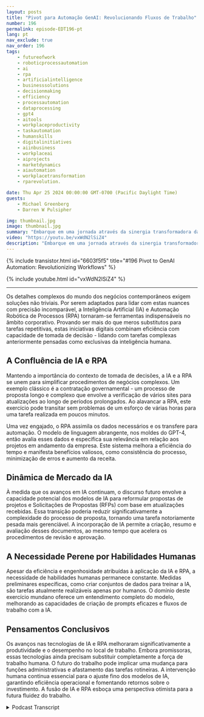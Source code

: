 ```yaml
---
layout: posts
title: "Pivot para Automação GenAI: Revolucionando Fluxos de Trabalho"
number: 196
permalink: episode-EDT196-pt
lang: pt
nav_exclude: true
nav_order: 196
tags:
    - futureofwork
    - roboticprocessautomation
    - ai
    - rpa
    - artificialintelligence
    - businesssolutions
    - decisionmaking
    - efficiency
    - processautomation
    - dataprocessing
    - gpt4
    - aitools
    - workplaceproductivity
    - taskautomation
    - humanskills
    - digitalinitiatives
    - aiinbusiness
    - workplaceai
    - aiprojects
    - marketdynamics
    - aiautomation
    - workplacetransformation
    - rparevolution.

date: Thu Apr 25 2024 00:00:00 GMT-0700 (Pacific Daylight Time)
guests:
    - Michael Greenberg
    - Darren W Pulsipher

img: thumbnail.jpg
image: thumbnail.jpg
summary: "Embarque em uma jornada através da sinergia transformadora da Inteligência Artificial (IA) e Automação de Processos Robóticos (RPA), conforme discutido em uma entrevista esclarecedora entre Darren Pulsipher e Michael Greenberg. Desde a aceleração dos contratos governamentais até a visualização do papel da IA na gestão de propostas, este vídeo ilumina o cenário em evolução da eficiência corporativa e da colaboração entre humanos e máquinas, oferecendo um vislumbre do futuro das dinâmicas de trabalho e do aumento da produtividade."
video: "https://youtu.be/vxWdN2lSiZ4"
description: "Embarque em uma jornada através da sinergia transformadora da Inteligência Artificial (IA) e Automação de Processos Robóticos (RPA), conforme discutido em uma entrevista esclarecedora entre Darren Pulsipher e Michael Greenberg. Desde a aceleração dos contratos governamentais até a visualização do papel da IA na gestão de propostas, este vídeo ilumina o cenário em evolução da eficiência corporativa e da colaboração entre humanos e máquinas, oferecendo um vislumbre do futuro das dinâmicas de trabalho e do aumento da produtividade."
---
```


<div>
{% include transistor.html id="6603f5f5" title="#196 Pivot to GenAI Automation: Revolutionizing Workflows" %}

{% include youtube.html id="vxWdN2lSiZ4" %}
</div>

---

Os detalhes complexos do mundo dos negócios contemporâneos exigem soluções não triviais. Por serem adaptados para lidar com estas nuances com precisão incomparável, a Inteligência Artificial (IA) e Automação Robótica de Processos (RPA) tornaram-se ferramentas indispensáveis no âmbito corporativo. Provando ser mais do que meros substitutos para tarefas repetitivas, estas iniciativas digitais combinam eficiência com capacidade de tomada de decisão - lidando com tarefas complexas anteriormente pensadas como exclusivas da inteligência humana.

## A Confluência de IA e RPA

Mantendo a importância do contexto de tomada de decisões, a IA e a RPA se unem para simplificar procedimentos de negócios complexos. Um exemplo clássico é a contratação governamental - um processo de proposta longo e complexo que envolve a verificação de vários sites para atualizações ao longo de períodos prolongados. Ao alavancar a RPA, este exercício pode transitar sem problemas de um esforço de várias horas para uma tarefa realizada em poucos minutos.

Uma vez engajado, o RPA assimila os dados necessários e os transfere para automação. O modelo de linguagem abrangente, nos moldes do GPT-4, então avalia esses dados e especifica sua relevância em relação aos projetos em andamento da empresa. Este sistema melhora a eficiência do tempo e manifesta benefícios valiosos, como consistência do processo, minimização de erros e aumento da receita.

## Dinâmica de Mercado da IA

À medida que os avanços em IA continuam, o discurso futuro envolve a capacidade potencial dos modelos de IA para reformular propostas de projetos e Solicitações de Propostas (RFPs) com base em atualizações recebidas. Essa transição poderia reduzir significativamente a complexidade do processo de proposta, tornando uma tarefa notoriamente pesada mais gerenciável. A incorporação de IA permite a criação, resumo e avaliação desses documentos, ao mesmo tempo que acelera os procedimentos de revisão e aprovação.

## A Necessidade Perene por Habilidades Humanas

Apesar da eficiência e engenhosidade atribuídas à aplicação da IA e RPA, a necessidade de habilidades humanas permanece constante. Medidas preliminares específicas, como criar conjuntos de dados para treinar a IA, são tarefas atualmente realizáveis apenas por humanos. O domínio deste exercício mundano oferece um entendimento completo do modelo, melhorando as capacidades de criação de prompts eficazes e fluxos de trabalho com a IA.

## Pensamentos Conclusivos

Os avanços nas tecnologias de IA e RPA melhoraram significativamente a produtividade e o desempenho no local de trabalho. Embora promissoras, essas tecnologias ainda precisam substituir completamente a força de trabalho humana. O futuro do trabalho pode implicar uma mudança para funções administrativas e afastamento das tarefas rotineiras. A intervenção humana continua essencial para o ajuste fino dos modelos de IA, garantindo eficiência operacional e fomentando retornos sobre o investimento. A fusão de IA e RPA esboça uma perspectiva otimista para a futura fluidez do trabalho.




<details>
<summary> Podcast Transcript </summary>

<p></p>

</details>
